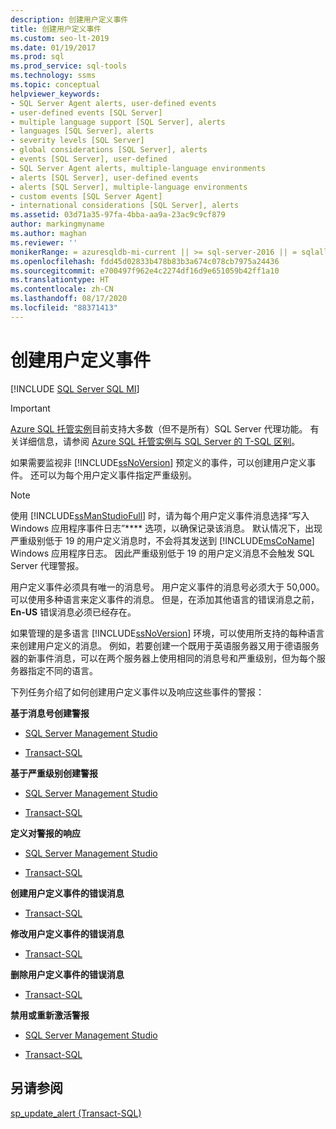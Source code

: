```yaml
---
description: 创建用户定义事件
title: 创建用户定义事件
ms.custom: seo-lt-2019
ms.date: 01/19/2017
ms.prod: sql
ms.prod_service: sql-tools
ms.technology: ssms
ms.topic: conceptual
helpviewer_keywords:
- SQL Server Agent alerts, user-defined events
- user-defined events [SQL Server]
- multiple language support [SQL Server], alerts
- languages [SQL Server], alerts
- severity levels [SQL Server]
- global considerations [SQL Server], alerts
- events [SQL Server], user-defined
- SQL Server Agent alerts, multiple-language environments
- alerts [SQL Server], user-defined events
- alerts [SQL Server], multiple-language environments
- custom events [SQL Server Agent]
- international considerations [SQL Server], alerts
ms.assetid: 03d71a35-97fa-4bba-aa9a-23ac9c9cf879
author: markingmyname
ms.author: maghan
ms.reviewer: ''
monikerRange: = azuresqldb-mi-current || >= sql-server-2016 || = sqlallproducts-allversions
ms.openlocfilehash: fdd45d02833b478b83b3a674c078cb7975a24436
ms.sourcegitcommit: e700497f962e4c2274df16d9e651059b42ff1a10
ms.translationtype: HT
ms.contentlocale: zh-CN
ms.lasthandoff: 08/17/2020
ms.locfileid: "88371413"
---
```

# <a name="create-a-user-defined-event"></a>创建用户定义事件
[!INCLUDE [SQL Server SQL MI](../../includes/applies-to-version/sql-asdbmi.md)]

> [!IMPORTANT]  
> [Azure SQL 托管实例](https://docs.microsoft.com/azure/sql-database/sql-database-managed-instance)目前支持大多数（但不是所有）SQL Server 代理功能。 有关详细信息，请参阅 [Azure SQL 托管实例与 SQL Server 的 T-SQL 区别](https://docs.microsoft.com/azure/sql-database/sql-database-managed-instance-transact-sql-information#sql-server-agent)。

如果需要监视非 [!INCLUDE[ssNoVersion](../../includes/ssnoversion-md.md)] 预定义的事件，可以创建用户定义事件。 还可以为每个用户定义事件指定严重级别。  
  
> [!NOTE]  
> 使用 [!INCLUDE[ssManStudioFull](../../includes/ssmanstudiofull-md.md)] 时，请为每个用户定义事件消息选择“写入 Windows 应用程序事件日志”**** 选项，以确保记录该消息。 默认情况下，出现严重级别低于 19 的用户定义消息时，不会将其发送到 [!INCLUDE[msCoName](../../includes/msconame_md.md)] Windows 应用程序日志。 因此严重级别低于 19 的用户定义消息不会触发 SQL Server 代理警报。  
  
用户定义事件必须具有唯一的消息号。 用户定义事件的消息号必须大于 50,000。 可以使用多种语言来定义事件的消息。 但是，在添加其他语言的错误消息之前， **En-US** 错误消息必须已经存在。  
  
如果管理的是多语言 [!INCLUDE[ssNoVersion](../../includes/ssnoversion-md.md)] 环境，可以使用所支持的每种语言来创建用户定义的消息。 例如，若要创建一个既用于英语服务器又用于德语服务器的新事件消息，可以在两个服务器上使用相同的消息号和严重级别，但为每个服务器指定不同的语言。  
  
下列任务介绍了如何创建用户定义事件以及响应这些事件的警报：  
  
**基于消息号创建警报**  
  
-   [SQL Server Management Studio](../../ssms/agent/create-an-alert-using-an-error-number.md)  
  
-   [Transact-SQL](https://msdn.microsoft.com/d9b41853-e22d-4813-a79f-57efb4511f09)  
  
**基于严重级别创建警报**  
  
-   [SQL Server Management Studio](../../ssms/agent/create-an-alert-using-severity-level.md)  
  
-   [Transact-SQL](https://msdn.microsoft.com/d9b41853-e22d-4813-a79f-57efb4511f09)  
  
**定义对警报的响应**  
  
-   [SQL Server Management Studio](../../ssms/agent/define-the-response-to-an-alert-sql-server-management-studio.md)  
  
-   [Transact-SQL](https://msdn.microsoft.com/0525e0a2-ed0b-4e69-8a4c-a9e3e3622fbd)  
  
**创建用户定义事件的错误消息**  
  
-   [Transact-SQL](https://msdn.microsoft.com/54746d30-f944-40e5-a707-f2d9be0fb9eb)  
  
**修改用户定义事件的错误消息**  
  
-   [Transact-SQL](https://msdn.microsoft.com/1b28f280-8ef9-48e9-bd99-ec14d79abaca)  
  
**删除用户定义事件的错误消息**  
  
-   [Transact-SQL](https://msdn.microsoft.com/17287a15-cdde-43d1-bb18-9f920bc15db8)  
  
**禁用或重新激活警报**  
  
-   [SQL Server Management Studio](../../ssms/agent/disable-or-reactivate-an-alert.md)  
  
-   [Transact-SQL](https://msdn.microsoft.com/4bbaeaab-8aca-4c9e-abc1-82ce73090bd3)  
  
## <a name="see-also"></a>另请参阅  
[sp_update_alert (Transact-SQL)](https://msdn.microsoft.com/4bbaeaab-8aca-4c9e-abc1-82ce73090bd3)  
  
